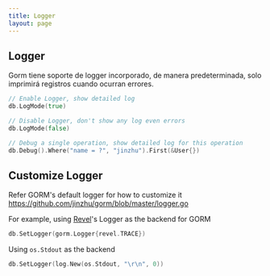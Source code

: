 ```yaml
---
title: Logger
layout: page
---
```


## Logger

Gorm tiene soporte de logger incorporado, de manera predeterminada, solo imprimirá registros cuando ocurran errores.

```go
// Enable Logger, show detailed log
db.LogMode(true)

// Disable Logger, don't show any log even errors
db.LogMode(false)

// Debug a single operation, show detailed log for this operation
db.Debug().Where("name = ?", "jinzhu").First(&User{})
```

## Customize Logger

Refer GORM's default logger for how to customize it <https://github.com/jinzhu/gorm/blob/master/logger.go>

For example, using [Revel](https://revel.github.io/)'s Logger as the backend for GORM

```go
db.SetLogger(gorm.Logger{revel.TRACE})
```

Using `os.Stdout` as the backend

```go
db.SetLogger(log.New(os.Stdout, "\r\n", 0))
```